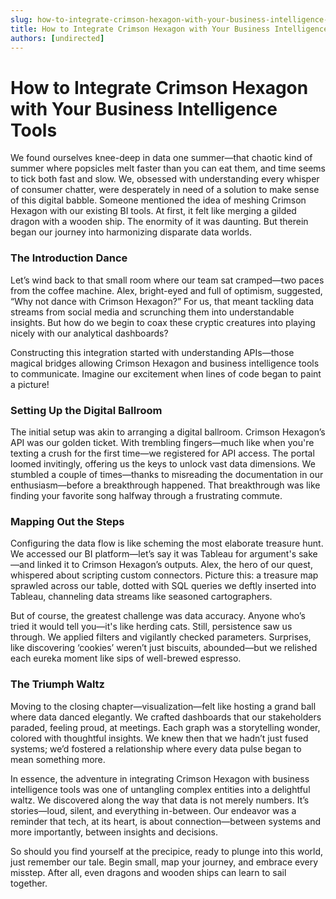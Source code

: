 ```yaml
---
slug: how-to-integrate-crimson-hexagon-with-your-business-intelligence-tools
title: How to Integrate Crimson Hexagon with Your Business Intelligence Tools
authors: [undirected]
---
```


# How to Integrate Crimson Hexagon with Your Business Intelligence Tools

We found ourselves knee-deep in data one summer—that chaotic kind of summer where popsicles melt faster than you can eat them, and time seems to tick both fast and slow. We, obsessed with understanding every whisper of consumer chatter, were desperately in need of a solution to make sense of this digital babble. Someone mentioned the idea of meshing Crimson Hexagon with our existing BI tools. At first, it felt like merging a gilded dragon with a wooden ship. The enormity of it was daunting. But therein began our journey into harmonizing disparate data worlds.

### The Introduction Dance

Let’s wind back to that small room where our team sat cramped—two paces from the coffee machine. Alex, bright-eyed and full of optimism, suggested, “Why not dance with Crimson Hexagon?” For us, that meant tackling data streams from social media and scrunching them into understandable insights. But how do we begin to coax these cryptic creatures into playing nicely with our analytical dashboards?

Constructing this integration started with understanding APIs—those magical bridges allowing Crimson Hexagon and business intelligence tools to communicate. Imagine our excitement when lines of code began to paint a picture!

### Setting Up the Digital Ballroom

The initial setup was akin to arranging a digital ballroom. Crimson Hexagon’s API was our golden ticket. With trembling fingers—much like when you're texting a crush for the first time—we registered for API access. The portal loomed invitingly, offering us the keys to unlock vast data dimensions. We stumbled a couple of times—thanks to misreading the documentation in our enthusiasm—before a breakthrough happened. That breakthrough was like finding your favorite song halfway through a frustrating commute.

### Mapping Out the Steps

Configuring the data flow is like scheming the most elaborate treasure hunt. We accessed our BI platform—let’s say it was Tableau for argument's sake—and linked it to Crimson Hexagon’s outputs. Alex, the hero of our quest, whispered about scripting custom connectors. Picture this: a treasure map sprawled across our table, dotted with SQL queries we deftly inserted into Tableau, channeling data streams like seasoned cartographers.

But of course, the greatest challenge was data accuracy. Anyone who’s tried it would tell you—it's like herding cats. Still, persistence saw us through. We applied filters and vigilantly checked parameters. Surprises, like discovering ‘cookies’ weren’t just biscuits, abounded—but we relished each eureka moment like sips of well-brewed espresso.

### The Triumph Waltz

Moving to the closing chapter—visualization—felt like hosting a grand ball where data danced elegantly. We crafted dashboards that our stakeholders paraded, feeling proud, at meetings. Each graph was a storytelling wonder, colored with thoughtful insights. We knew then that we hadn’t just fused systems; we’d fostered a relationship where every data pulse began to mean something more.

In essence, the adventure in integrating Crimson Hexagon with business intelligence tools was one of untangling complex entities into a delightful waltz. We discovered along the way that data is not merely numbers. It’s stories—loud, silent, and everything in-between. Our endeavor was a reminder that tech, at its heart, is about connection—between systems and more importantly, between insights and decisions.

So should you find yourself at the precipice, ready to plunge into this world, just remember our tale. Begin small, map your journey, and embrace every misstep. After all, even dragons and wooden ships can learn to sail together.